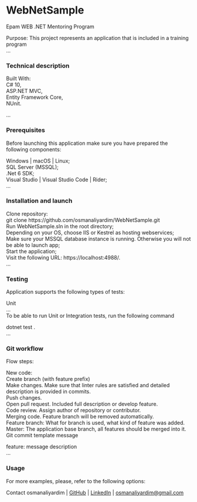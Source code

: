 # WebNetSample
 Epam WEB .NET Mentoring Program

Purpose: This project represents an application that is included in a training program <br>
... <br> 

<h3> Technical description </h3>
Built With: <br>
C# 10, <br>
ASP.NET MVC, <br>
Entity Framework Core, <br>
NUnit. <br>

... <br>

<h3> Prerequisites </h3>
Before launching this application make sure you have prepared the following components:  <br>

Windows | macOS | Linux;  <br>
SQL Server (MSSQL);  <br>
.Net 6 SDK;  <br>
Visual Studio | Visual Studio Code | Rider; <br>
... <br>
<h3> Installation and launch </h3>
Clone repository: <br>
git clone https://github.com/osmanaliyardim/WebNetSample.git <br>
Run WebNetSample.sln in the root directory; <br>
Depending on your OS, choose IIS or Kestrel as hosting webservices; <br>
Make sure your MSSQL database instance is running. Otherwise you will not be able to launch app; <br>
Start the application; <br>
Visit the following URL: https://localhost:4988/.<br>
...<br>
<h3> Testing </h3>
Application supports the following types of tests: <br>

Unit <br>
... <br>
To be able to run Unit or Integration tests, run the following command <br>

dotnet test . <br>
... <br>

<h3> Git workflow </h3>
Flow steps:  <br>

New code:  <br>
Create branch (with feature prefix)  <br>
Make changes. Make sure that linter rules are satisfied and detailed description is provided in commits.  <br>
Push changes.  <br>
Open pull request. Included full description or develop feature.  <br>
Code review. Assign author of repository or contributor.  <br>
Merging code. Feature branch will be removed automatically.  <br>
Feature branch: What for branch is used, what kind of feature was added.  <br>
Master: The application base branch, all features should be merged into it.  <br>
Git commit template message  <br>

feature: message description  <br>
... <br>
<h3> Usage </h3>
For more examples, please, refer to the following options: <br>

Contact
osmanaliyardim | <a href="https://github.com/osmanaliyardim">GitHub</a> | <a href="https://linkedin.com/in/osmanaliyardim">LinkedIn</a> | osmanaliyardim@gmail.com
